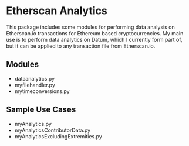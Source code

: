 # Etherscan Analytics
This package includes some modules for performing data analysis on Etherscan.io transactions for Ethereum based cryptocurrencies. My main use is to perform data analytics on Datum, which I currently form part of, but it can be applied to any transaction file from Etherscan.io.

## Modules
- dataanalytics.py	
- myfilehandler.py
- mytimeconversions.py

## Sample Use Cases
- myAnalytics.py
- myAnalyticsContributorData.py
- myAnalyticsExcludingExtremities.py
